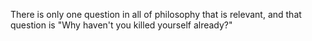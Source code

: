There is only one question in all of philosophy that is relevant, and that question is "Why haven't you killed yourself already?"
